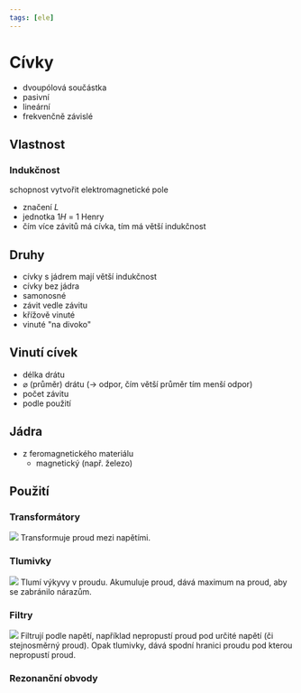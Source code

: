 ```yaml
---
tags: [ele]
---
```

# Cívky
- dvoupólová součástka
- pasivní
- lineární
- frekvenčně závislé

## Vlastnost
### Indukčnost
schopnost vytvořit elektromagnetické pole
- značení $L$
- jednotka $1 H$ = 1 Henry
- čím více závitů má cívka, tím má větší indukčnost
## Druhy
- cívky s jádrem mají větší indukčnost
- cívky bez jádra
- samonosné
- závit vedle závitu
- křížově vinuté
- vinuté "na divoko"
## Vinutí cívek
- délka drátu
- $\varnothing$ (průměr) drátu (-> odpor, čím větší průměr tím menší odpor)
- počet závitu
- podle použití
## Jádra
- z feromagnetického materiálu
	- magnetický (např. železo)
## Použití
### Transformátory
![](Pasted%20image%2020211122134514.png)
Transformuje proud mezi napětími.
### Tlumivky
![](Pasted%20image%2020211122134522.png)
Tlumí výkyvy v proudu.
Akumuluje proud, dává maximum na proud, aby se zabránilo nárazům.
### Filtry
![](Pasted%20image%2020211122134530.png)
Filtrují podle napětí, například nepropustí proud pod určité napětí (či stejnosměrný proud).
Opak tlumivky, dává spodní hranici proudu pod kterou nepropustí proud.
### Rezonanční obvody